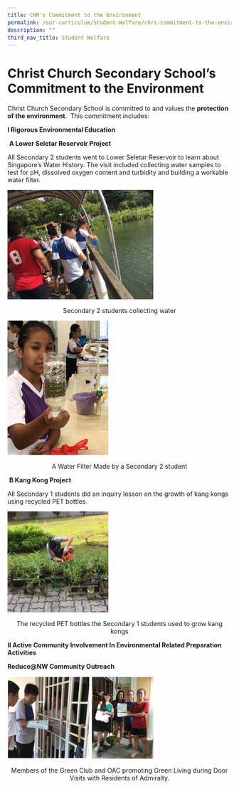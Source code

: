 ```yaml
---
title: CHR's Commitment to the Environment
permalink: /our-curriculum/Student-Welfare/chrs-commitment-to-the-environment
description: ""
third_nav_title: Student Welfare
---
```




# Christ Church Secondary School’s Commitment to the Environment

Christ Church Secondary School is committed to and values the **protection of the environment**.  This commitment includes:

**I Rigorous Environmental Education**

 **A Lower Seletar Reservoir Project**

All Secondary 2 students went to Lower Seletar Reservoir to learn about Singapore’s Water History. The visit included collecting water samples to test for pH, dissolved oxygen content and turbidity and building a workable water filter.


<img src="/images/Collecting%20Water.jpeg" 
     style="width:65%">


<center>Secondary 2 students collecting water</center>


<img src="/images/Water%20Filter.jpeg" 
     style="width:45%">

<center>A Water Filter Made by a Secondary 2 student</center>



 **B Kang Kong Project**

All Secondary 1 students did an inquiry lesson on the growth of kang kongs using recycled PET bottles.


<img src="/images/1-KangKong%20in%20PET%20Bottles.jpeg" 
     style="width:45%">

<center>The recycled PET bottles the Secondary 1 students used to grow kang kongs</center>

**II Active Community Involvement In Environmental Related Preparation Activities**

**Reduce@NW Community Outreach**
		

<img src="/images/chr%20commitment%20to%20environment.png" 
     style="width:65%">

<center>Members of the Green Club and OAC promoting Green Living during Door Visits with Residents of Admiralty.</center>